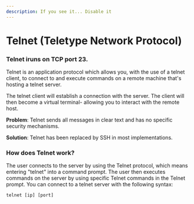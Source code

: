 ```yaml
---
description: If you see it... Disable it
---
```


# Telnet (Teletype Network Protocol)

### Telnet iruns on **TCP port 23.**

Telnet is an application protocol which allows you, with the use of a telnet client, to connect to and execute commands on a remote machine that's hosting a telnet server.

The telnet client will establish a connection with the server. The client will then become a virtual terminal- allowing you to interact with the remote host.

**Problem**: Telnet sends all messages in clear text and has no specific security mechanisms.&#x20;

**Solution**: Telnet has been replaced by SSH in most implementations.

### How does Telnet work?

The user connects to the server by using the Telnet protocol, which means entering "telnet" into a command prompt. The user then executes commands on the server by using specific Telnet commands in the Telnet prompt. You can connect to a telnet server with the following syntax:

```
telnet [ip] [port]
```
